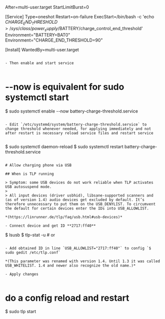 After=multi-user.target
StartLimitBurst=0
 
[Service]
Type=oneshot
Restart=on-failure
ExecStart=/bin/bash -c 'echo $CHARGE_END_THRESHOLD > /sys/class/power_supply/$BATTERY/charge_control_end_threshold'
Environment="BATTERY=BAT0"
Environment="CHARGE_END_THRESHOLD=90"
 
[Install]
WantedBy=multi-user.target
```
 
- Then enable and start service
 
```
# --now is equivalent for sudo systemctl start
$ sudo systemctl enable --now battery-charge-threshold.service
```
 
- Edit `/etc/systemd/system/battery-charge-threshold.service` to change threshold whenever needed, for applying immediately and not after restart is necessary reload service files and restart service
 
```
$ sudo systemctl daemon-reload
$ sudo systemctl restart battery-charge-threshold.service
```
 
# Allow charging phone via USB
 
## When is TLP running
 
> Symptom: some USB devices do not work reliable when TLP activates USB autosuspend mode.
>
> All input devices (driver usbhid), libsane-supported scanners and (as of version 1.4) audio devices get excluded by default. It’s therefore unnecessary to put them on the USB_DENYLIST. To circumvent the default for certain devices enter the IDs into USB_ALLOWLIST.
 
*(https://linrunner.de/tlp/faq/usb.html#usb-devices)*
 
- Connect device and get ID **2717:ff40**
```
$ lsusb
$ tlp-stat -u # or
```

- Add obtained ID in line `USB_ALLOWLIST="2717:ff40"` to config `$ sudo gedit /etc/tlp.conf`
 
*(This parameter was renamed with version 1.4. Until 1.3 it was called USB_WHITELIST. 1.4 and newer also recognize the old name.)*
 
- Apply changes
 
```
# do a config reload and restart
$ sudo tlp start
```
